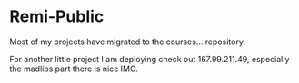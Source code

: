 # Remi-Public

Most of my projects have migrated to the courses... repository.


For another little project I am deploying check out 167.99.211.49, especially the madlibs part there is nice IMO.

